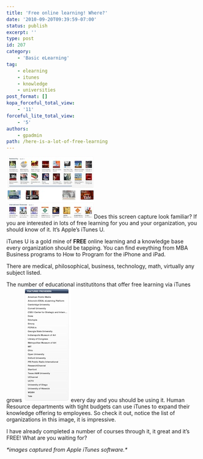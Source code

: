 ```yaml
---
title: 'Free online learning! Where?'
date: '2010-09-20T09:39:59-07:00'
status: publish
excerpt: ''
type: post
id: 207
category:
    - 'Basic eLearning'
tag:
    - elearning
    - itunes
    - knowledge
    - universities
post_format: []
kopa_forceful_total_view:
    - '11'
forceful_lite_total_view:
    - '5'
authors:
    - gpadmin
path: /here-is-a-lot-of-free-learning
---
```

[![](/content/uploads/2010/09/screen-capture.jpg "screen-capture")](/content/uploads/2010/09/screen-capture.jpg)Does this screen capture look familiar? If you are interested in lots of free learning for you and your organization, you should know of it. It’s Apple’s iTunes U.

iTunes U is a gold mine of **FREE** online learning and a knowledge base every organization should be tapping. You can find eveything from MBA Business programs to How to Program for the iPhone and iPad.

There are medical, philosophical, business, technology, math, virtually any subject listed.

The number of educational institutitons that offer free learning via iTunes grows [![](/content/uploads/2010/09/screen-capture-1.jpg "screen-capture-1")](/content/uploads/2010/09/screen-capture-1.jpg)every day and you should be using it. Human Resource departments with tight budgets can use iTunes to expand their knowledge offering to employees. So check it out, notice the list of organizations in this image, it is impressive.

I have already completed a number of courses through it, it great and it’s FREE! What are you waiting for?

<address>*images captured from Apple iTunes software.*</address>